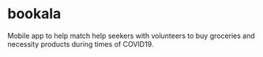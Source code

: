 # bookala
Mobile app to help match help seekers with volunteers to buy groceries and necessity products during times of COVID19.
